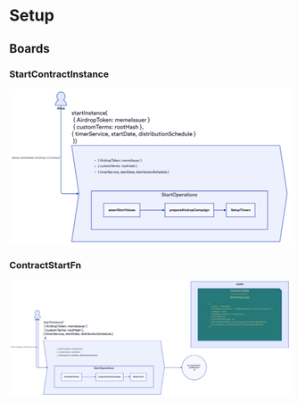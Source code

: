 Setup
==============

Boards
--------------

### StartContractInstance
<img src="./StartContractInstance.png" />

### ContractStartFn
<img src="./ContractStartFn.png" />

